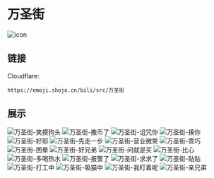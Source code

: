 # 万圣街
![icon](https://emoji.shojo.cn/bili/src/万圣街/icon.png)
## 链接
Cloudflare:
```
https://emoji.shojo.cn/bili/src/万圣街
```
## 展示
![万圣街-笑摸狗头](https://emoji.shojo.cn/bili/src/万圣街/万圣街-笑摸狗头.png)
![万圣街-撒币了](https://emoji.shojo.cn/bili/src/万圣街/万圣街-撒币了.png)
![万圣街-诅咒你](https://emoji.shojo.cn/bili/src/万圣街/万圣街-诅咒你.png)
![万圣街-揍你](https://emoji.shojo.cn/bili/src/万圣街/万圣街-揍你.png)
![万圣街-好耶](https://emoji.shojo.cn/bili/src/万圣街/万圣街-好耶.png)
![万圣街-先走一步](https://emoji.shojo.cn/bili/src/万圣街/万圣街-先走一步.png)
![万圣街-营业微笑](https://emoji.shojo.cn/bili/src/万圣街/万圣街-营业微笑.png)
![万圣街-乖巧](https://emoji.shojo.cn/bili/src/万圣街/万圣街-乖巧.png)
![万圣街-困晕](https://emoji.shojo.cn/bili/src/万圣街/万圣街-困晕.png)
![万圣街-好兄弟](https://emoji.shojo.cn/bili/src/万圣街/万圣街-好兄弟.png)
![万圣街-问就是买](https://emoji.shojo.cn/bili/src/万圣街/万圣街-问就是买.png)
![万圣街-比心](https://emoji.shojo.cn/bili/src/万圣街/万圣街-比心.png)
![万圣街-多喝热水](https://emoji.shojo.cn/bili/src/万圣街/万圣街-多喝热水.png)
![万圣街-报警了](https://emoji.shojo.cn/bili/src/万圣街/万圣街-报警了.png)
![万圣街-求求了](https://emoji.shojo.cn/bili/src/万圣街/万圣街-求求了.png)
![万圣街-贴贴](https://emoji.shojo.cn/bili/src/万圣街/万圣街-贴贴.png)
![万圣街-打工中](https://emoji.shojo.cn/bili/src/万圣街/万圣街-打工中.png)
![万圣街-吸猫中](https://emoji.shojo.cn/bili/src/万圣街/万圣街-吸猫中.png)
![万圣街-我盯着呢](https://emoji.shojo.cn/bili/src/万圣街/万圣街-我盯着呢.png)
![万圣街-亲兄弟](https://emoji.shojo.cn/bili/src/万圣街/万圣街-亲兄弟.png)
